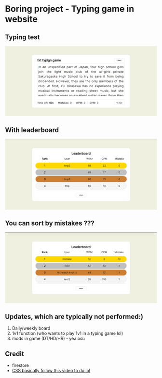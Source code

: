 # Boring project - Typing game in website # 

## Typing test ##
![game.png](src/game.png)

## With leaderboard ##
![board.png](src/board.png)

## You can sort by mistakes ??? ## 
![mistake.png](src/mistake.png)

## Updates, which are typically not performed:) ##
1. Daily/weekly board
2. 1v1 function (who wants to play 1v1 in a typing game lol)
3. mods in game (DT/HD/HR) - yea osu

## Credit ##
- firestore
- [CSS basically follow this video to do lol](https://www.youtube.com/watch?v=Hg80AjDNnJk)